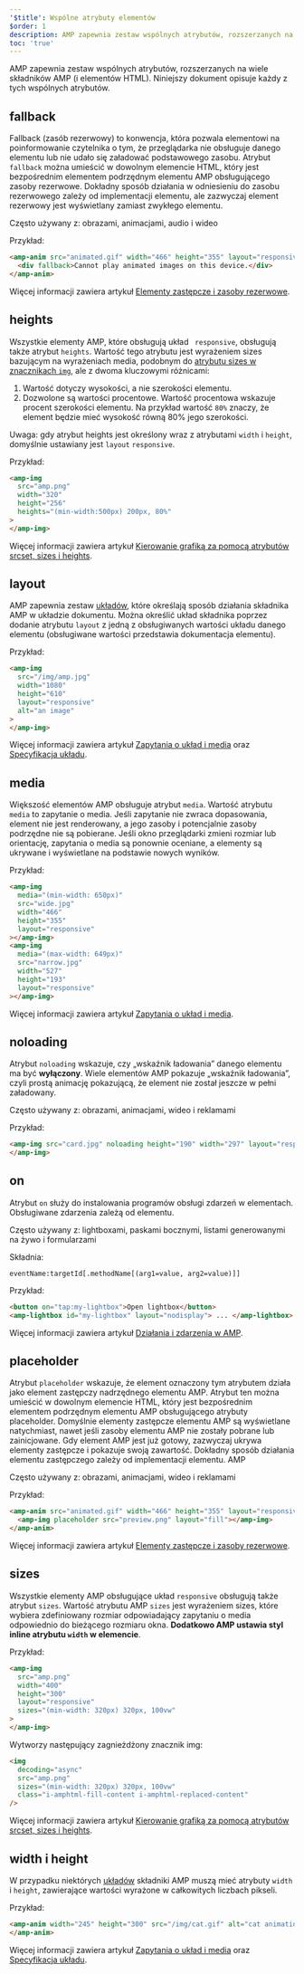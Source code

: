 ```yaml
---
'$title': Wspólne atrybuty elementów
$order: 1
description: AMP zapewnia zestaw wspólnych atrybutów, rozszerzanych na wiele składników AMP (i elementów HTML). Niniejszy dokument opisuje każdy z tych wspólnych atrybutów.
toc: 'true'
---
```


AMP zapewnia zestaw wspólnych atrybutów, rozszerzanych na wiele składników AMP (i elementów HTML). Niniejszy dokument opisuje każdy z tych wspólnych atrybutów.

## fallback

Fallback (zasób rezerwowy) to konwencja, która pozwala elementowi na poinformowanie czytelnika o tym, że przeglądarka nie obsługuje danego elementu lub nie udało się załadować podstawowego zasobu. Atrybut `fallback` można umieścić w dowolnym elemencie HTML, który jest bezpośrednim elementem podrzędnym elementu AMP obsługującego zasoby rezerwowe. Dokładny sposób działania w odniesieniu do zasobu rezerwowego zależy od implementacji elementu, ale zazwyczaj element rezerwowy jest wyświetlany zamiast zwykłego elementu.

Często używany z: obrazami, animacjami, audio i wideo

Przykład:

```html
<amp-anim src="animated.gif" width="466" height="355" layout="responsive">
  <div fallback>Cannot play animated images on this device.</div>
</amp-anim>
```

Więcej informacji zawiera artykuł [Elementy zastępcze i zasoby rezerwowe](../../../documentation/guides-and-tutorials/develop/style_and_layout/placeholders.md).

## heights

Wszystkie elementy AMP, które obsługują układ ` responsive`, obsługują także atrybut `heights`. Wartość tego atrybutu jest wyrażeniem sizes bazującym na wyrażeniach media, podobnym do [atrybutu sizes w znacznikach `img`](https://developer.mozilla.org/en-US/docs/Web/HTML/Element/img), ale z dwoma kluczowymi różnicami:

1. Wartość dotyczy wysokości, a nie szerokości elementu.
2. Dozwolone są wartości procentowe. Wartość procentowa wskazuje procent szerokości elementu. Na przykład wartość `80%` znaczy, że element będzie mieć wysokość równą 80% jego szerokości.

Uwaga: gdy atrybut <cod>heights jest określony wraz z atrybutami <code data-md-type="codespan">width</code> i <code data-md-type="codespan">height</code>, domyślnie ustawiany jest <code data-md-type="codespan">layout</code> <code data-md-type="codespan">responsive</code>.</cod>

Przykład:

```html
<amp-img
  src="amp.png"
  width="320"
  height="256"
  heights="(min-width:500px) 200px, 80%"
>
</amp-img>
```

Więcej informacji zawiera artykuł [Kierowanie grafiką za pomocą atrybutów srcset, sizes i heights](../../../documentation/guides-and-tutorials/develop/style_and_layout/art_direction.md).

## layout

AMP zapewnia zestaw [układów](../../../documentation/guides-and-tutorials/develop/style_and_layout/control_layout.md#the-layout-attribute), które określają sposób działania składnika AMP w układzie dokumentu. Można określić układ składnika poprzez dodanie atrybutu `layout` z jedną z obsługiwanych wartości układu danego elementu (obsługiwane wartości przedstawia dokumentacja elementu).

Przykład:

```html
<amp-img
  src="/img/amp.jpg"
  width="1080"
  height="610"
  layout="responsive"
  alt="an image"
>
</amp-img>
```

Więcej informacji zawiera artykuł [Zapytania o układ i media](../../../documentation/guides-and-tutorials/develop/style_and_layout/control_layout.md) oraz [Specyfikacja układu](amp-html-layout/index.md).

## media <a name="media"></a>

Większość elementów AMP obsługuje atrybut `media`. Wartość atrybutu `media` to zapytanie o media. Jeśli zapytanie nie zwraca dopasowania, element nie jest renderowany, a jego zasoby i potencjalnie zasoby podrzędne nie są pobierane. Jeśli okno przeglądarki zmieni rozmiar lub orientację, zapytania o media są ponownie oceniane, a elementy są ukrywane i wyświetlane na podstawie nowych wyników.

Przykład:

```html
<amp-img
  media="(min-width: 650px)"
  src="wide.jpg"
  width="466"
  height="355"
  layout="responsive"
></amp-img>
<amp-img
  media="(max-width: 649px)"
  src="narrow.jpg"
  width="527"
  height="193"
  layout="responsive"
></amp-img>
```

Więcej informacji zawiera artykuł [Zapytania o układ i media](../../../documentation/guides-and-tutorials/develop/style_and_layout/control_layout.md#element-media-queries).

## noloading

Atrybut `noloading` wskazuje, czy „wskaźnik ładowania” danego elementu ma być **wyłączony**. Wiele elementów AMP pokazuje „wskaźnik ładowania”, czyli prostą animację pokazującą, że element nie został jeszcze w pełni załadowany.

Często używany z: obrazami, animacjami, wideo i reklamami

Przykład:

```html
<amp-img src="card.jpg" noloading height="190" width="297" layout="responsive">
</amp-img>
```

## on

Atrybut `on` służy do instalowania programów obsługi zdarzeń w elementach. Obsługiwane zdarzenia zależą od elementu.

Często używany z: lightboxami, paskami bocznymi, listami generowanymi na żywo i formularzami

Składnia:

```text
eventName:targetId[.methodName[(arg1=value, arg2=value)]]
```

Przykład:

```html
<button on="tap:my-lightbox">Open lightbox</button>
<amp-lightbox id="my-lightbox" layout="nodisplay"> ... </amp-lightbox>
```

Więcej informacji zawiera artykuł [Działania i zdarzenia w AMP](amp-actions-and-events.md).

## placeholder

Atrybut `placeholder` wskazuje, że element oznaczony tym atrybutem działa jako element zastępczy nadrzędnego elementu AMP. Atrybut ten można umieścić w dowolnym elemencie HTML, który jest bezpośrednim elementem podrzędnym elementu AMP obsługującego atrybuty placeholder. Domyślnie elementy zastępcze elementu AMP są wyświetlane natychmiast, nawet jeśli zasoby elementu AMP nie zostały pobrane lub zainicjowane. Gdy element AMP jest już gotowy, zazwyczaj ukrywa elementy zastępcze i pokazuje swoją zawartość. Dokładny sposób działania elementu zastępczego zależy od implementacji elementu. AMP

Często używany z: obrazami, animacjami, wideo i reklamami

Przykład:

```html
<amp-anim src="animated.gif" width="466" height="355" layout="responsive">
  <amp-img placeholder src="preview.png" layout="fill"></amp-img>
</amp-anim>
```

Więcej informacji zawiera artykuł [Elementy zastępcze i zasoby rezerwowe](../../../documentation/guides-and-tutorials/develop/style_and_layout/placeholders.md).

## sizes

Wszystkie elementy AMP obsługujące układ `responsive` obsługują także atrybut `sizes`. Wartość atrybutu AMP `sizes` jest wyrażeniem sizes, które wybiera zdefiniowany rozmiar odpowiadający zapytaniu o media odpowiednio do bieżącego rozmiaru okna. <strong>Dodatkowo AMP ustawia styl inline atrybutu <code>width</code> w elemencie</strong>.

Przykład:

```html
<amp-img
  src="amp.png"
  width="400"
  height="300"
  layout="responsive"
  sizes="(min-width: 320px) 320px, 100vw"
>
</amp-img>
```

Wytworzy następujący zagnieżdżony znacznik <cod>img:</cod>

```html
<img
  decoding="async"
  src="amp.png"
  sizes="(min-width: 320px) 320px, 100vw"
  class="i-amphtml-fill-content i-amphtml-replaced-content"
/>
```

Więcej informacji zawiera artykuł [Kierowanie grafiką za pomocą atrybutów srcset, sizes i heights](../../../documentation/guides-and-tutorials/develop/style_and_layout/art_direction.md).

## width i height

W przypadku niektórych [układów](../../../documentation/guides-and-tutorials/develop/style_and_layout/control_layout.md#the-layout-attribute) składniki AMP muszą mieć atrybuty `width` i `height`, zawierające wartości wyrażone w całkowitych liczbach pikseli.

Przykład:

```html
<amp-anim width="245" height="300" src="/img/cat.gif" alt="cat animation">
</amp-anim>
```

Więcej informacji zawiera artykuł [Zapytania o układ i media](../../../documentation/guides-and-tutorials/develop/style_and_layout/control_layout.md) oraz [Specyfikacja układu](amp-html-layout/index.md).
